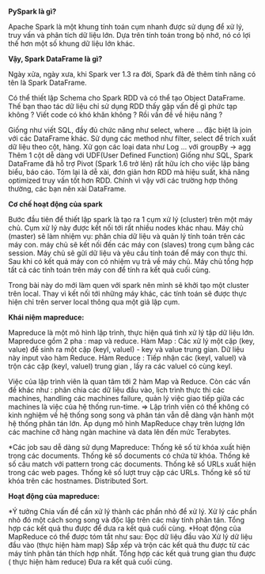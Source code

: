 <b>PySpark là gì?</b>

Apache Spark là một khung tính toán cụm nhanh được sử dụng để xử lý, truy vấn và phân tích dữ liệu lớn. Dựa trên tính toán trong bộ nhớ, nó có lợi thế hơn một số khung dữ liệu lớn khác.

<b>Vậy, Spark DataFrame là gì?</b>

Ngày xửa, ngày xưa, khi Spark ver 1.3 ra đời, Spark đã đẻ thêm tính năng có tên là Spark DataFrame.

Có thể thiết lập Schema cho Spark RDD và có thể tạo Object DataFrame.
Thế bạn thao tác dữ liệu chỉ sử dụng RDD thấy gặp vấn đề gì phức tạp không ?
Viết code có khó khăn không ? Rồi vấn đề về hiệu năng ?

Giống như viết SQL, đầy đủ chức năng như select, where ... đặc biệt là join với các DataFrame khác. Sử dụng các method như filter, select để trích xuất dữ liệu theo cột, hàng. Xử gọn các loại data như Log ... với groupBy → agg
Thêm 1 cột dễ dàng với UDF(User Defined Function)
Giống như SQL, Spark DataFrame đã hỗ trợ Pivot (Spark 1.6 trở lên) rất hữu ích cho việc lập bảng biểu, báo cáo.
Tóm lại là dễ xài, đơn giản hơn RDD mà hiệu suất, khả năng optimized truy vấn tốt hơn RDD.
Chính vì vậy với các trường hợp thông thường, các bạn nên xài DataFrame.

<b>Cơ chế hoạt động của spark</b>

Bước đầu tiên để thiết lập spark là tạo ra 1 cụm xử lý (cluster) trên một máy chủ. Cụm xử lý này được kết nối tới rất nhiều nodes khác nhau. Máy chủ (master) sẽ làm nhiệm vụ: phân chia dữ liệu và quản lý tính toán trên các máy con. máy chủ sẽ kết nối đến các máy con (slaves) trong cụm bằng các session. Máy chủ sẽ gửi dữ liệu và yêu cầu tính toán để máy con thực thi. Sau khi có kết quả máy con có nhiệm vụ trả về máy chủ. Máy chủ tổng hợp tất cả các tính toán trên máy con để tính ra kết quả cuối cùng.

Trong bài này do mới làm quen với spark nên mình sẽ khởi tạo một cluster trên local. Thay vì kết nối tới những máy khác, các tính toán sẽ được thực hiện chỉ trên server local thông qua một giả lập cụm.

<b>Khái niệm mapreduce:</b>

Mapreduce là một mô hình lập trình, thực hiện quá tình xử lý tập dữ liệu lớn. Mapreduce gồm 2 pha : map và reduce.
Hàm Map : Các xử lý một cặp (key, value) để sinh ra một cặp (keyI, valueI) - key và value trung gian. Dữ liệu này input vào hàm Reduce.
Hàm Reduce : Tiếp nhận các (keyI, valueI) và trộn các cặp (keyI, valueI) trung gian , lấy ra các valueI có cùng keyI.

Việc của lập trình viên là quan tâm tới 2 hàm Map và Reduce. Còn các vấn đề khác như : phân chia các dữ liệu đầu vào, lịch trình thực thi các machines, handling các machines failure, quản lý việc giao tiếp giữa các machines là việc của hệ thống run-time.
=> Lập trình viên có thể không có kinh nghiệm về hệ thống song song và phân tán vẫn dễ dàng vận hành một hệ thống phân tán lớn.
Áp dụng mô hình MapReduce chạy trên lượng lớn các machine cỡ hàng ngàn machine và data lên đến mức Terabytes.

*Các job sau dễ dàng sử dụng Mapreduce:
Thống kê số từ khóa xuất hiện trong các documents.
Thống kê số documents có chứa từ khóa.
Thống kê số câu match với pattern trong các documents.
Thống kê số URLs xuất hiện trong các web pages.
Thống kê số lượt truy cập các URLs.
Thống kê số từ khóa trên các hostnames.
Distributed Sort.

<b>Hoạt động của mapreduce: </b>

*Ý tưởng
  Chia vấn đề cần xử lý thành các phần nhỏ để xử lý.
  Xử lý các phần nhỏ đó một cách song song và độc lập trên các máy tính phân tán.
  Tổng hợp các kết quả thu được để dưa ra kết quả cuối cùng.
*Hoạt động của MapReduce có thể được tóm tắt như sau:
  Đọc dữ liệu đầu vào
  Xử lý dữ liệu đầu vào (thực hiện hàm map)
  Sắp xếp và trộn các kết quả thu được từ các máy tính phân tán thích hợp nhất.
  Tổng hợp các kết quả trung gian thu được ( thực hiện hàm reduce)
  Đưa ra kết quả cuối cùng.
